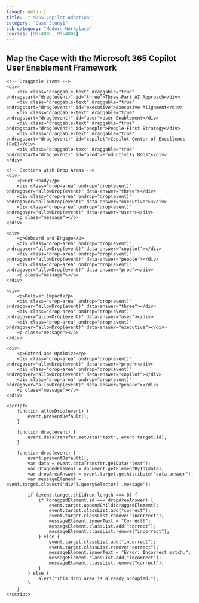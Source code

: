 ```yaml
---
layout: default
title:  " M365 Copilot Adoption"
category: "Case Study1"
sub-category: "Modern Workplace"
courses: [MS-4005, MS-4007]
---
```



<html lang="en">
<head>
    <meta charset="UTF-8">
    <meta name="viewport" content="width=device-width, initial-scale=1.0">
    <title>Microsoft 365 Copilot Framework</title>
    <style>
        .draggable-text {
            display: inline-block;
            margin: 10px;
            padding: 10px 20px;
            border: 2px solid #ccc;
            border-radius: 5px;
            background-color: #fff;
            cursor: pointer;
            box-shadow: 0 4px 6px rgba(0, 0, 0, 0.1);
            transition: background-color 0.3s, transform 0.3s;
        }
        .draggable-text:hover {
            background-color: #e0e0e0;
            transform: scale(1.05);
        }
        .drop-area {
            width: 300px;
            height: 50px;
            border: 2px dashed #ccc;
            border-radius: 5px;
            margin: 10px;
            display: inline-block;
            vertical-align: top;
            background-color: #fafafa;
            box-shadow: 0 4px 6px rgba(0, 0, 0, 0.1);
            transition: background-color 0.3s, border-color 0.3s;
        }
        .drop-area:hover {
            background-color: #f0f0f0;
            border-color: #bbb;
        }
        .drop-area.correct {
            background-color: #d4edda;
            border-color: #c3e6cb;
        }
        .drop-area.incorrect {
            background-color: #f8d7da;
            border-color: #f5c6cb;
        }
        .message {
            font-size: 1.2em;
            margin-top: 20px;
            padding: 10px;
            border-radius: 5px;
            display: inline-block;
        }
        .message.correct {
            color: #155724;
            background-color: #d4edda;
            border: 1px solid #c3e6cb;
        }
        .message.incorrect {
            color: #721c24;
            background-color: #f8d7da;
            border: 1px solid #f5c6cb;
        }
    </style>
</head>
<body>
    <h2>Map the Case with the Microsoft 365 Copilot User Enablement Framework</h2>

    <!-- Draggable Items -->
    <div>
        <div class="draggable-text" draggable="true" ondragstart="drag(event)" id="three">Three-Part AI Approach</div>
        <div class="draggable-text" draggable="true" ondragstart="drag(event)" id="executive">Executive Alignment</div>
        <div class="draggable-text" draggable="true" ondragstart="drag(event)" id="user">User Enablement</div>
        <div class="draggable-text" draggable="true" ondragstart="drag(event)" id="people">People-First Strategy</div>
        <div class="draggable-text" draggable="true" ondragstart="drag(event)" id="copilot">Copilot Center of Excellence (CoE)</div>
        <div class="draggable-text" draggable="true" ondragstart="drag(event)" id="prod">Productivity Boost</div>
    </div>

    <!-- Sections with Drop Areas -->
    <div>
        <p>Get Ready</p>
        <div class="drop-area" ondrop="drop(event)" ondragover="allowDrop(event)" data-answer="three"></div>
        <div class="drop-area" ondrop="drop(event)" ondragover="allowDrop(event)" data-answer="executive"></div>
        <div class="drop-area" ondrop="drop(event)" ondragover="allowDrop(event)" data-answer="user"></div>
        <p class="message"></p>
    </div>

    <div>
        <p>Onboard and Engage</p>
        <div class="drop-area" ondrop="drop(event)" ondragover="allowDrop(event)" data-answer="copilot"></div>
        <div class="drop-area" ondrop="drop(event)" ondragover="allowDrop(event)" data-answer="people"></div>
        <div class="drop-area" ondrop="drop(event)" ondragover="allowDrop(event)" data-answer="prod"></div>
        <p class="message"></p>
    </div>

    <div>
        <p>Deliver Impact</p>
        <div class="drop-area" ondrop="drop(event)" ondragover="allowDrop(event)" data-answer="three"></div>
        <div class="drop-area" ondrop="drop(event)" ondragover="allowDrop(event)" data-answer="user"></div>
        <div class="drop-area" ondrop="drop(event)" ondragover="allowDrop(event)" data-answer="executive"></div>
        <p class="message"></p>
    </div>

    <div>
        <p>Extend and Optimize</p>
        <div class="drop-area" ondrop="drop(event)" ondragover="allowDrop(event)" data-answer="prod"></div>
        <div class="drop-area" ondrop="drop(event)" ondragover="allowDrop(event)" data-answer="copilot"></div>
        <div class="drop-area" ondrop="drop(event)" ondragover="allowDrop(event)" data-answer="people"></div>
        <p class="message"></p>
    </div>

    <script>
        function allowDrop(event) {
            event.preventDefault();
        }

        function drag(event) {
            event.dataTransfer.setData("text", event.target.id);
        }

        function drop(event) {
            event.preventDefault();
            var data = event.dataTransfer.getData("text");
            var draggedElement = document.getElementById(data);
            var dropAreaAnswer = event.target.getAttribute("data-answer");
            var messageElement = event.target.closest('div').querySelector('.message');

            if (event.target.children.length === 0) {
                if (draggedElement.id === dropAreaAnswer) {
                    event.target.appendChild(draggedElement);
                    event.target.classList.add("correct");
                    event.target.classList.remove("incorrect");
                    messageElement.innerText = "Correct!";
                    messageElement.classList.add("correct");
                    messageElement.classList.remove("incorrect");
                } else {
                    event.target.classList.add("incorrect");
                    event.target.classList.remove("correct");
                    messageElement.innerText = "Error: Incorrect match.";
                    messageElement.classList.add("incorrect");
                    messageElement.classList.remove("correct");
                }
            } else {
                alert("This drop area is already occupied.");
            }
        }
    </script>
</body>
</html>
